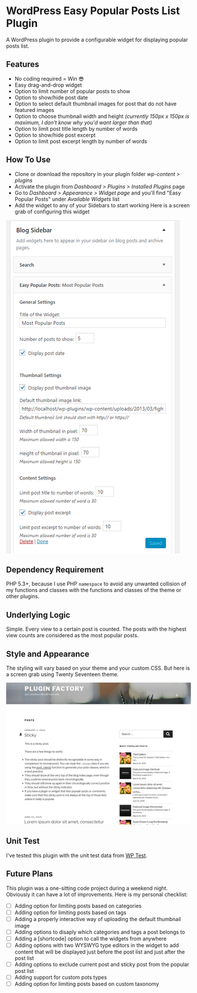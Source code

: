 # WordPress Easy Popular Posts List Plugin
A WordPress plugin to provide a configurable widget for displaying popular posts list.

## Features
- No coding required = Win :sunglasses:
- Easy drag-and-drop widget
- Option to limit number of popular posts to show
- Option to show/hide post date
- Option to select default thumbnail images for post that do not have featured images
- Option to choose thumbnail width and height _(currently 150px x 150px is maximum, I don't know why you'd want larger than that)_
- Option to limit post title length by number of words
- Option to show/hide post excerpt
- Option to limit post excerpt length by number of words

## How To Use
- Clone or download the repository in your plugin folder _wp-content > plugins_
- Activate the plugin from _Dashboard > Plugins > Installed Plugins_ page
- Go to _Dashboard > Appearance > Widget page_ and you'll find "Easy Popular Posts" under _Available Widgets_ list
- Add the widget to any of your Sidebars to start working
Here is a screen grab of configuring this widget

![Widget Settings](screenshot.png)

## Dependency Requirement
PHP 5.3+, because I use PHP <code>namespace</code> to avoid any unwanted collision of my functions and classes with the functions and classes of the theme or other plugins.

## Underlying Logic
Simple. Every view to a certain post is counted. The posts with the highest view counts are considered as the most popular posts.

## Style and Appearance
The styling will vary based on your theme and your custom CSS. But here is a screen grab using Twenty Seventeen theme.

![Preview on Twenty Seventeen Theme](theme-preview.png)

## Unit Test
I've tested this plugin with the unit test data from [WP Test](http://wptest.io).

## Future Plans
This plugin was a one-sitting code project during a weekend night. Obviously it can have a lot of improvements. Here is my personal checklist:
- [ ] Adding option for limiting posts based on categories
- [ ] Adding option for limiting posts based on tags
- [ ] Adding a properly interactive way of uploading the default thumbnail image
- [ ] Adding options to disaply which categories and tags a post belongs to
- [ ] Adding a [shortcode] option to call the widgets from anywhere
- [ ] Adding options with two WYSWYG type editors in the widget to add content that will be displayed just before the post list and just after the post list
- [ ] Adding options to exclude current post and sticky post from the popular post list
- [ ] Adding support for custom pots types
- [ ] Adding option for limiting posts based on custom taxonomy
